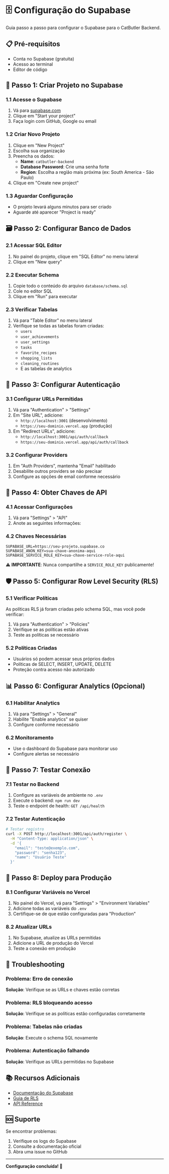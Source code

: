 # 🗄️ Configuração do Supabase

Guia passo a passo para configurar o Supabase para o CatButler Backend.

## 📋 Pré-requisitos

- Conta no Supabase (gratuita)
- Acesso ao terminal
- Editor de código

## 🚀 Passo 1: Criar Projeto no Supabase

### 1.1 Acesse o Supabase
1. Vá para [supabase.com](https://supabase.com)
2. Clique em "Start your project"
3. Faça login com GitHub, Google ou email

### 1.2 Criar Novo Projeto
1. Clique em "New Project"
2. Escolha sua organização
3. Preencha os dados:
   - **Name**: `catbutler-backend`
   - **Database Password**: Crie uma senha forte
   - **Region**: Escolha a região mais próxima (ex: South America - São Paulo)
4. Clique em "Create new project"

### 1.3 Aguardar Configuração
- O projeto levará alguns minutos para ser criado
- Aguarde até aparecer "Project is ready"

## 🗃️ Passo 2: Configurar Banco de Dados

### 2.1 Acessar SQL Editor
1. No painel do projeto, clique em "SQL Editor" no menu lateral
2. Clique em "New query"

### 2.2 Executar Schema
1. Copie todo o conteúdo do arquivo `database/schema.sql`
2. Cole no editor SQL
3. Clique em "Run" para executar

### 2.3 Verificar Tabelas
1. Vá para "Table Editor" no menu lateral
2. Verifique se todas as tabelas foram criadas:
   - `users`
   - `user_achievements`
   - `user_settings`
   - `tasks`
   - `favorite_recipes`
   - `shopping_lists`
   - `cleaning_routines`
   - E as tabelas de analytics

## 🔐 Passo 3: Configurar Autenticação

### 3.1 Configurar URLs Permitidas
1. Vá para "Authentication" > "Settings"
2. Em "Site URL", adicione:
   - `http://localhost:3001` (desenvolvimento)
   - `https://seu-dominio.vercel.app` (produção)
3. Em "Redirect URLs", adicione:
   - `http://localhost:3001/api/auth/callback`
   - `https://seu-dominio.vercel.app/api/auth/callback`

### 3.2 Configurar Providers
1. Em "Auth Providers", mantenha "Email" habilitado
2. Desabilite outros providers se não precisar
3. Configure as opções de email conforme necessário

## 🔑 Passo 4: Obter Chaves de API

### 4.1 Acessar Configurações
1. Vá para "Settings" > "API"
2. Anote as seguintes informações:

### 4.2 Chaves Necessárias
```env
SUPABASE_URL=https://seu-projeto.supabase.co
SUPABASE_ANON_KEY=sua-chave-anonima-aqui
SUPABASE_SERVICE_ROLE_KEY=sua-chave-service-role-aqui
```

⚠️ **IMPORTANTE**: Nunca compartilhe a `SERVICE_ROLE_KEY` publicamente!

## 🛡️ Passo 5: Configurar Row Level Security (RLS)

### 5.1 Verificar Políticas
As políticas RLS já foram criadas pelo schema SQL, mas você pode verificar:

1. Vá para "Authentication" > "Policies"
2. Verifique se as políticas estão ativas
3. Teste as políticas se necessário

### 5.2 Políticas Criadas
- Usuários só podem acessar seus próprios dados
- Políticas de SELECT, INSERT, UPDATE, DELETE
- Proteção contra acesso não autorizado

## 📊 Passo 6: Configurar Analytics (Opcional)

### 6.1 Habilitar Analytics
1. Vá para "Settings" > "General"
2. Habilite "Enable analytics" se quiser
3. Configure conforme necessário

### 6.2 Monitoramento
- Use o dashboard do Supabase para monitorar uso
- Configure alertas se necessário

## 🧪 Passo 7: Testar Conexão

### 7.1 Testar no Backend
1. Configure as variáveis de ambiente no `.env`
2. Execute o backend: `npm run dev`
3. Teste o endpoint de health: `GET /api/health`

### 7.2 Testar Autenticação
```bash
# Testar registro
curl -X POST http://localhost:3001/api/auth/register \
  -H "Content-Type: application/json" \
  -d '{
    "email": "teste@exemplo.com",
    "password": "senha123",
    "name": "Usuário Teste"
  }'
```

## 🚀 Passo 8: Deploy para Produção

### 8.1 Configurar Variáveis no Vercel
1. No painel do Vercel, vá para "Settings" > "Environment Variables"
2. Adicione todas as variáveis do `.env`
3. Certifique-se de que estão configuradas para "Production"

### 8.2 Atualizar URLs
1. No Supabase, atualize as URLs permitidas
2. Adicione a URL de produção do Vercel
3. Teste a conexão em produção

## 🔧 Troubleshooting

### Problema: Erro de conexão
**Solução**: Verifique se as URLs e chaves estão corretas

### Problema: RLS bloqueando acesso
**Solução**: Verifique se as políticas estão configuradas corretamente

### Problema: Tabelas não criadas
**Solução**: Execute o schema SQL novamente

### Problema: Autenticação falhando
**Solução**: Verifique as URLs permitidas no Supabase

## 📚 Recursos Adicionais

- [Documentação do Supabase](https://supabase.com/docs)
- [Guia de RLS](https://supabase.com/docs/guides/auth/row-level-security)
- [API Reference](https://supabase.com/docs/reference)

## 🆘 Suporte

Se encontrar problemas:
1. Verifique os logs do Supabase
2. Consulte a documentação oficial
3. Abra uma issue no GitHub

---

**Configuração concluída! 🎉**
